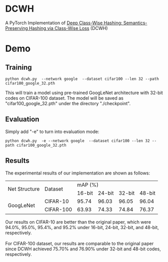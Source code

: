 # DCWH
A PyTorch Implementation of [Deep Class-Wise Hashing: Semantics-Preserving Hashing via Class-Wise Loss](https://ieeexplore.ieee.org/document/8759067) (DCWH)
# Demo
## Training
 ```
python dcwh.py  --network google  --dataset cifar100 --len 32 --path cifar100_google_32.pth
```
This will train a model using pre-trained GoogLeNet architecture with 32-bit codes on CIFAR-100 dataset. The model will be saved as "cifar100_google_32.pth" under the directory "./checkpoint".

## Evaluation

Simply add "-e" to turn into evaluation mode:

 ```
python dcwh.py  -e --network google  --dataset cifar100 --len 32 --path cifar100_google_32.pth
```

## Results

The experimental results of our implementation are shown as follows:
<table>
	<tbody>
		<tr>
			<td rowspan="2">Net Structure</td>
			<td rowspan="2">Dataset</td>
			<td colspan="4">mAP (%)</td>
		</tr>
		<tr>
			<td>16-bit</td>
			<td>24-bit</td>
			<td>32-bit</td>
			<td>48-bit</td>
		</tr>
		<tr>
			<td rowspan="2">GoogLeNet</td>
			<td>CIFAR-10</td>
			<td>95.74</td>
			<td>96.03</td>
			<td>96.05</td>
			<td>96.04</td>
		</tr>
		<tr>
			<td>CIFAR-100</td>
			<td>63.93</td>
			<td>74.33</td>
			<td>74.84</td>
			<td>76.37</td>
		</tr>
	</tbody>
</table>
Our results on CIFAR-10 are better than the original paper, which were 94.0%, 95.0%, 95.4%, and 95.2% under 16-bit, 24-bit, 32-bit, and 48-bit, respectively. 
<br/><br/>
For CIFAR-100 dataset, our results are comparable to the original paper since DCWH achieved 75.70% and 76.90% under 32-bit and 48-bit codes, respectively.
 
